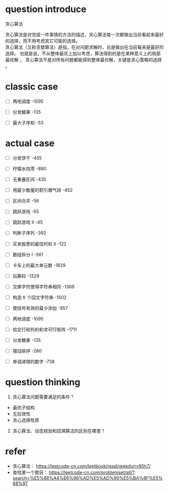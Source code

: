 

# question introduce   
贪心算法  

贪心算法是对完成一件事情的方法的描述，贪心算法每一次都做出当前看起来最好的选择，而不用考虑其它可能的选择。  
贪心算法（又称贪婪算法）是指，在对问题求解时，总是做出在当前看来是最好的选择。 也就是说，不从整体最优上加以考虑，算法得到的是在某种意义上的局部最优解 。 贪心算法不是对所有问题都能得到整体最优解，关键是贪心策略的选择 。  

# classic case 
- [ ] 两地调度 -1095
- [ ] 分发糖果 -135
- [ ] 最大子序和 -53


# actual case  
- [ ] 分发饼干 -455  
- [ ] 柠檬水找零 -890  
- [ ] 无重叠区间 -435  
- [ ] 用最少数量的箭引爆气球 -452  
- [ ] 区间合并 -56  
- [ ] 跳跃游戏  -55
- [ ] 跳跃游戏 II  -45
- [ ] 判断子序列  -392
- [ ] 买卖股票的最佳时机 II  -122
- [ ] 数组拆分 I -561
- [ ] 卡车上的最大单元数 -1829
- [ ] 玩筹码 -1329
- [ ] 交换字符使得字符串相同 -1369
- [ ] 构造 K 个回文字符串 -1502
- [ ] 使括号有效的最少添加 -957
- [ ] 两地调度 -1095
- [ ] 给定行和列的和求可行矩阵 -1711

- [ ] 分发糖果 -135
- [ ] 摆动排序 -280
- [ ] 单调递增的数字 -738

# question thinking  


1. 贪心算法问题需要满足的条件？
- 最优子结构
- 无后效性
- 贪心选择性质 


2. 贪心算法、动态规划和回溯算法的区别在哪里？



# refer
- 贪心算法：
https://leetcode-cn.com/leetbook/read/greedy/rv95h7/
- 查找某一个题目：
https://leetcode-cn.com/problemset/all/?search=%E5%88%A4%E6%96%AD%E5%AD%90%E5%BA%8F%E5%88%97


